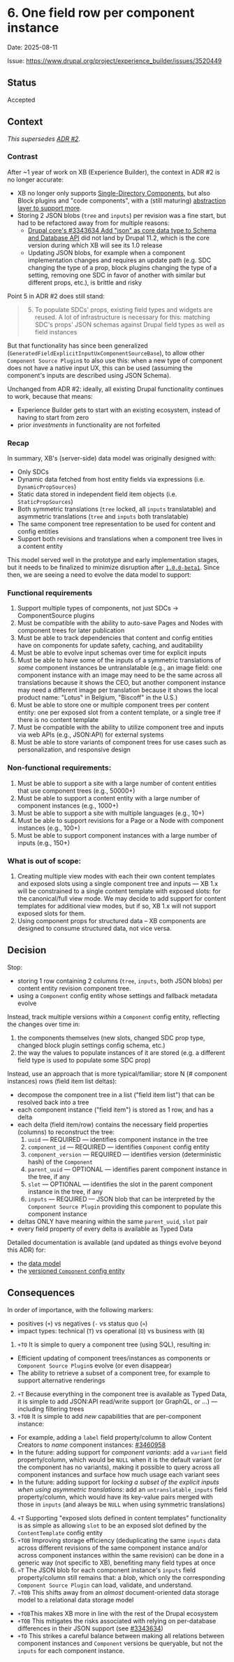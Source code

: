 # 6. One field row per component instance

Date: 2025-08-11

Issue: <https://www.drupal.org/project/experience_builder/issues/3520449>

## Status

Accepted

## Context

_This supersedes [ADR #2](../0002-Use-SDC-slots-to-build-component-tree-and-field-types-for-populating-SDC-props.md.md)._

### Contrast
After ~1 year of work on XB (Experience Builder), the context in ADR #2 is no longer accurate:
- XB no longer only supports [Single-Directory Components](https://www.drupal.org/project/sdc), but also Block plugins and "code components", with a (still maturing) [abstraction layer to support more](../../components.md).
- Storing 2 JSON blobs (`tree` and `inputs`) per revision was a fine start, but had to be refactored away from for multiple reasons:
  - [Drupal core's #3343634 Add "json" as core data type to Schema and Database API](https://www.drupal.org/project/drupal/issues/3343634) did not land by Drupal 11.2, which is the core version during which XB will see its 1.0 release
  - Updating JSON blobs, for example when a component implementation changes and requires an update path (e.g. SDC changing the type of a prop, block plugins changing the type of a setting, removing one SDC in favor of another with similar but different props, etc.), is brittle and risky

Point 5 in ADR #2 does still stand:

> 5. To populate SDCs' props, existing field types and widgets are reused. A lot of infrastructure is necessary for this: matching SDC's props' JSON schemas against Drupal field types as well as field instances

But that functionality has since been generalized (`GeneratedFieldExplicitInputUxComponentSourceBase`), to allow other `Component Source Plugin`s to also use this: when a new type of component does not have a native input UX, this can be used (assuming the component's inputs are described using JSON Schema).

Unchanged from ADR #2: ideally, all existing Drupal functionality continues to work, because that means:

- Experience Builder gets to start with an existing ecosystem, instead of having to start from zero
- prior _investments_ in functionality are not forfeited

### Recap

In summary, XB's (server-side) data model was originally designed with:

* Only SDCs
* Dynamic data fetched from host entity fields via expressions (i.e. `DynamicPropSources`)
* Static data stored in independent field item objects (i.e. `StaticPropSources`)
* Both symmetric translations (`tree` locked, all `inputs` translatable) and asymmetric translations (`tree` and `inputs` both translatable)
* The same component tree representation to be used for content and config entities
* Support both revisions and translations when a component tree lives in a content entity

This model served well in the prototype and early implementation stages, but it needs to be finalized to minimize
disruption after [`1.0.0-beta1`](https://www.drupal.org/project/experience_builder/issues/3515932). Since then, we are seeing a need to evolve the data model to support:

### Functional requirements
1. Support multiple types of components, not just SDCs → ComponentSource plugins
2. Must be compatible with the ability to auto-save Pages and Nodes with component trees for later publication
3. Must be able to track dependencies that content and config entities have on components for update safety, caching, and auditability
4. Must be able to evolve input schemas over time for explicit inputs
5. Must be able to have some of the inputs of a symmetric translations of _some_ component instances be untranslatable (e.g., an image field: one component instance with an image may need to be the same across all translations because it shows the CEO, but another component instance may need a different image per translation because it shows the local product name: "Lotus" in Belgium, "Biscoff" in the U.S.)
6. Must be able to store one or multiple component trees per content entity: one per exposed slot from a content template, or a single tree if there is no content template
7. Must be compatible with the ability to utilize component tree and inputs via web APIs (e.g., JSON:API) for external systems
8. Must be able to store variants of component trees for use cases such as personalization, and responsive design

### Non-functional requirements:
1. Must be able to support a site with a large number of content entities that use component trees (e.g., 50000+)
2. Must be able to support a content entity with a large number of component instances (e.g., 1000+)
3. Must be able to support a site with multiple languages (e.g., 10+)
4. Must be able to support revisions for a Page or a Node with component instances (e.g., 100+)
5. Must be able to support component instances with a large number of inputs (e.g., 150+)

### What is out of scope:
1. Creating multiple view modes with each their own content templates and exposed slots using a single component tree and inputs — XB 1.x will be constrained to a single content template with exposed slots: for the canonical/full view mode. We may decide to add support for content templates for additional view modes, but if so, XB 1.x will not support exposed slots for them.
2. Using component props for structured data – XB components are designed to consume structured data, not vice versa.

## Decision

Stop:

- storing 1 row containing 2 columns (`tree`, `inputs`, both JSON blobs) per content entity revision component tree.
- using a `Component` config entity whose settings and fallback metadata evolve

Instead, track multiple versions _within_ a `Component` config entity, reflecting the changes over time in:

1. the components themselves (new slots, changed SDC prop type, changed block plugin settings config schema, etc.)
2. the way the values to populate instances of it are stored (e.g. a different field type is used to populate some SDC prop)

Instead, use an approach that is more typical/familiar; store N (# component instances) rows (field item list deltas):

- decompose the component tree in a list ("field item list") that can be resolved back into a tree
- each component instance ("field item") is stored as 1 row, and has a delta
- each delta (field item/row) contains the necessary field properties (columns) to reconstruct the tree:
  1. `uuid` — REQUIRED — identifies component instance in the tree
  2. `component_id` — REQUIRED — identifies `Component` config entity
  3. `component_version` — REQUIRED — identifies version (deterministic hash) of the `Component`
  3. `parent_uuid` — OPTIONAL — identifies parent component instance in the tree, if any
  4. `slot` — OPTIONAL — identifies the slot in the parent component instance in the tree, if any
  5. `inputs` — REQUIRED — JSON blob that can be interpreted by the `Component Source Plugin` providing this component to populate this component instance
- deltas ONLY have meaning within the same `parent_uuid`, `slot` pair
- every field property of every delta is available as Typed Data

Detailed documentation is available (and updated as things evolve beyond this ADR) for:
- the [data model](../../data-model.md)
- the [versioned `Component` config entity](../../config-management.md#3.1)

## Consequences

In order of importance, with the following markers:
- positives (`+`) vs negatives (`-` vs status quo (`≃`)
- impact types: technical (`T`) vs operational (`O`) vs business with (`B`)

1. `+TO` It is simple to query a component tree (using SQL), resulting in:
  - Efficient updating of component trees/instances as components or `Component Source Plugin`s evolve (or even disappear)
  - The ability to retrieve a subset of a component tree, for example to support alternative renderings
2. `+T` Because everything in the component tree is available as Typed Data, it is simple to add JSON:API read/write support (or GraphQL, or …) — including filtering trees
3. `+TOB` It is simple to add _new_ capabilities that are per-component instance:
  - For example, adding a `label` field property/column to allow Content Creators to _name_ component instances: [#3460958](https://www.drupal.org/project/experience_builder/issues/3460958)
  - In the future: adding support for _component variants_: add a `variant` field property/column, which would be `NULL` when it is the default variant (or the component has no variants), making it possible to query across all component instances and surface how much usage each variant sees
  - In the future: adding support for _locking a subset of the explicit inputs when using asymmetric translations_: add an `untranslatable_inputs` field property/column, which would have its key-value pairs merged with those in `inputs` (and always be `NULL` when using symmetric translations)
4. `+T` Supporting "exposed slots defined in content templates" functionality is as simple as allowing `slot` to be an exposed slot defined by the `ContentTemplate` config entity
3. `+TOB` Improving storage efficiency (deduplicating the same `inputs` data across different revisions of the same component instance and/or across component instances within the same revision) can be done in a generic way (not specific to XB), benefiting many field types at once
6. `≃T` The JSON blob for each component instance's `inputs` field property/column still remains that: a _blob_, which only the corresponding `Component Source Plugin` can load, validate, and understand.
7. `≃TOB` This shifts away from an _almost_ document-oriented data storage model to a relational data storage model
  - `+TOB`This makes XB more in line with the rest of the Drupal ecosystem
  - `+TOB` This mitigates the risks associated with relying on per-database differences in their JSON support (see [#3343634](https://www.drupal.org/project/drupal/issues/3343634))
  - `+TO` This strikes a careful balance between making all relations between component instances and `Component` versions be queryable, but not the `inputs` for each component instance.
